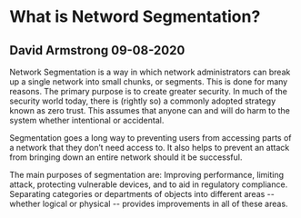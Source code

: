 # What is Netword Segmentation?
## David Armstrong 09-08-2020

Network Segmentation is a way in which network administrators can break up a single network into small chunks, or segments. This is done for many reasons. The primary purpose is to create greater security. In much of the security world today, there is (rightly so) a commonly adopted strategy known as zero trust. This assumes that anyone can and will do harm to the system whether intentional or accidental.

Segmentation goes a long way to preventing users from accessing parts of a network that they don’t need access to. It also helps to prevent an attack from bringing down an entire network should it be successful.

The main purposes of segmentation are: Improving performance, limiting attack, protecting vulnerable devices, and to aid in regulatory compliance. Separating categories or departments of objects into different areas -- whether logical or physical -- provides improvements in all of these areas.
